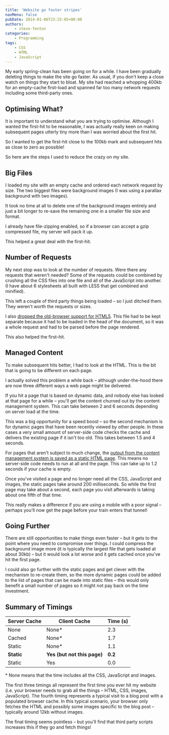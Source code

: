 ```yaml
---
title: 'Website go faster stripes'
navMenu: false
pubDate: 2014-01-06T23:25:05+00:00
authors:
    - steve-fenton
categories:
    - Programming
tags:
    - CSS
    - HTML
    - JavaScript
---
```


My early spring-clean has been going on for a while. I have been gradually deleting things to make the site go faster. As usual, if you don't keep a close watch on things they start to bloat. My site had reached a whopping 400kb for an empty-cache first-load and spanned far too many network requests including some third-party ones.

## Optimising What?

It is important to understand what you are trying to optimise. Although I wanted the first-hit to be reasonable, I was actually really keen on making subsequent pages utterly tiny more than I was worried about the first hit.

So I wanted to get the first-hit close to the 100kb mark and subsequent hits as close to zero as possible!

So here are the steps I used to reduce the crazy on my site.

## Big Files

I loaded my site with an empty cache and ordered each network request by size. The two biggest files were background images (I was using a parallax background with two images).

It took no time at all to delete one of the background images entirely and just a bit longer to re-save the remaining one in a smaller file size and format.

I already have file-zipping enabled, so if a browser can accept a gzip compressed file, my server will pack it up.

This helped a great deal with the first-hit.

## Number of Requests

My next stop was to look at the number of requests. Were there any requests that weren't needed? Some of the requests could be combined by crushing all the CSS files into one file and all of the JavaScript into another. (I have about 6 stylesheets all built with LESS that get combined and minified).

This left a couple of third party things being loaded – so I just ditched them. They weren't worth the requests or sizes.

I also [dropped the old-browser support for HTML5](/blog/2014/01/goodbye-old-browsers/). This file had to be kept separate because it had to be loaded in the head of the document, so it was a whole request and had to be parsed before the page rendered.

This also helped the first-hit.

## Managed Content

To make subsequent hits better, I had to look at the HTML. This is the bit that is going to be different on each page.

I actually solved this problem a while back – although under-the-hood there are now three different ways a web page might be delivered.

If you hit a page that is based on dynamic data, and nobody else has looked at that page for a while – you'll get the content churned out by the content management system. This can take between 2 and 6 seconds depending on server load at the time.

This was a big opportunity for a speed boost – so the second mechanism is for dynamic pages that have been recently viewed by other people. In these cases a very small amount of server-side code checks the cache and delivers the existing page if it isn't too old. This takes between 1.5 and 4 seconds.

For pages that aren't subject to much change, the [output from the content management system is saved as a static HTML page](/blog/2013/03/speed-up-dynamic-websites-with-static-pages/). This means no server-side code needs to run at all and the page. This can take up to 1.2 seconds if your cache is empty.

Once you've visited a page and no longer need all the CSS, JavaScript and images, the static pages take around 200 milliseconds. So while the first page may take about a second, each page you visit afterwards is taking about one fifth of that time.

This really makes a difference if you are using a mobile with a poor signal – perhaps you'll now get the page before your train enters that tunnel!

## Going Further

There are still opportunities to make things even faster – but it gets to the point where you need to compromise over things. I could compress the background image more (it is typically the largest file that gets loaded at about 30kb) – but it would look a lot worse and it gets cached once you've hit the first page.

I could also go further with the static pages and get clever with the mechanism to re-create them, so the more dynamic pages could be added to the list of pages that can be made into static files – this would only benefit a small number of pages so it might not pay back on the time investment.

## Summary of Timings

| Server Cache | Client Cache                | Time (s) |
|--------------|-----------------------------|----------|
| None         | None\*                      | 2.3      |
| Cached       | None\*                      | 1.7      |
| Static       | None\*                      | 1.1      |
| **Static**   | **Yes (but not this page)** | **0.2**  |
| Static       | Yes                         | 0.0      |

\* None means that the time includes all the CSS, JavaScript and images.

The first three timings all represent the first time you ever hit my website (i.e. your browser needs to grab all the things – HTML, CSS, images, JavaScript). The fourth timing represents a typical visit to a blog post with a populated browser cache. In this typical scenario, your browser only fetches the HTML and possibly some images specific to the blog post – typically around 12kb without images.

The final timing seems pointless – but you'll find that third party scripts increases this if they go and fetch things!
